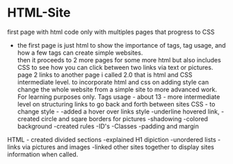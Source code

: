 # HTML-Site 
first page with html code only with multiples pages  that progress to CSS 
- the first page is just html to show the importance of tags, tag usage, and how a few tags can create simple websites.  
then it proceeds to 2 more pages for some more html but also includes CSS to see how you can click between two links  via text or pictures. 
page 2 links to another page i called 2.0  that is html and CSS intermediate level. to incorporate html and css on adding style can change 
the whole website from a simple  site to more advanced work. 
For learning purposes only. 
Tags usage - about 13 - more intermediate level on structuring links to go back and forth between sites 
CSS - to change style - 
-added a hover over links style 
-underline hovered link, 
-created circle and sqare borders for pictures
-shadowing
-colored background
-created rules
-ID's
-Classes
-padding and margin 

HTML - 
created divided sections 
-explained H1 dipiction 
-unordered lists 
-links via pictures and images 
-linked other sites together to display sites information when called.
